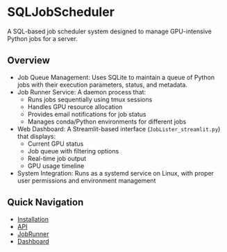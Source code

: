 # SQLJobScheduler

A SQL-based job scheduler system designed to manage GPU-intensive Python jobs for a server.

## Overview

- Job Queue Management: Uses SQLite to maintain a queue of Python jobs with their execution parameters, status, and metadata.
- Job Runner Service: A daemon process that:
    - Runs jobs sequentially using tmux sessions
    - Handles GPU resource allocation
    - Provides email notifications for job status
    - Manages conda/Python environments for different jobs
- Web Dashboard: A Streamlit-based interface (`JobLister_streamlit.py`) that displays:
    - Current GPU status
    - Job queue with filtering options
    - Real-time job output
    - GPU usage timeline
- System Integration: Runs as a systemd service on Linux, with proper user permissions and environment management

## Quick Navigation

- [Installation](01_installation.md)
- [API](02_api_usage.md)
- [JobRunner](03_jobrunner.md)
- [Dashboard](04_joblister.md)
